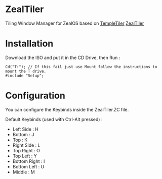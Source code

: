 # ZealTiler
Tiling Window Manager for ZealOS based on [TempleTiler](https://github.com/bbielsa/TempleTiler)
[ZealTiler](https://github.com/L0Wigh/ZealTiler/blob/master/ZealTiler.png)

# Installation
Download the ISO and put it in the CD Drive, then Run :
```
Cd("T:"); // If this fail just use Mount follow the instructions to mount the T drive.
#include "Setup";
```
# Configuration

You can configure the Keybinds inside the ZealTiler.ZC file.

Default Keybinds (used with Ctrl-Alt pressed) :

  - Left Side : H
  - Bottom : J
  - Top : K
  - Right Side : L
  - Top Right : O
  - Top Left : Y
  - Bottom Right : I
  - Bottom Left : U
  - Middle : M
